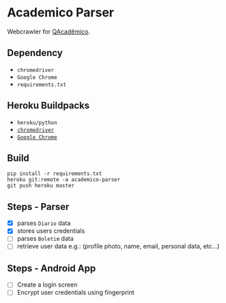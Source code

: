 # Academico Parser
Webcrawler for [QAcadêmico](https://academico.iff.edu.br).

## Dependency

- `chromedriver`
- `Google Chrome`
- `requirements.txt`

## Heroku Buildpacks

- `heroku/python`
- [`chromedriver`](https://github.com/heroku/heroku-buildpack-chromedriver)
- [`Google Chrome`](https://github.com/heroku/heroku-buildpack-google-chrome)

## Build
```
pip install -r requirements.txt
heroku git:remote -a academico-parser
git push heroku master
```

## Steps - Parser
- [x] parses `Diario` data
- [x] stores users credentials
- [ ] parses `Boletim` data
- [ ] retrieve user data e.g.: (profile photo, name, email, personal data, etc...)

## Steps - Android App
- [ ] Create a login screen
- [ ] Encrypt user credentials using fingerprint
